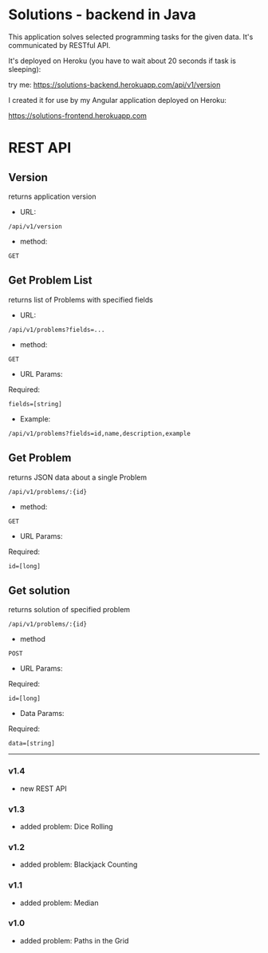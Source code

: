 # Solutions - backend in Java

This application solves selected programming tasks for the given data.
It's communicated by RESTful API.

It's deployed on Heroku (you have to wait about 20 seconds if task is sleeping):

try me: https://solutions-backend.herokuapp.com/api/v1/version

I created it for use by my Angular application deployed on Heroku:

https://solutions-frontend.herokuapp.com

# REST API

## Version

returns application version

* URL:

`/api/v1/version`

* method: 

`GET`

## Get Problem List

returns list of Problems with specified fields

* URL:

`/api/v1/problems?fields=...`

* method:

`GET`

* URL Params:

Required:

`fields=[string]`

* Example:

`/api/v1/problems?fields=id,name,description,example`

## Get Problem

returns JSON data about a single Problem

`/api/v1/problems/:{id}`

* method:

`GET`

* URL Params:

Required:

`id=[long]`

## Get solution

returns solution of specified problem

`/api/v1/problems/:{id}`

* method 

`POST`

* URL Params:

Required:

`id=[long]`

* Data Params:

Required:

`data=[string]`

---

### v1.4

- new REST API

### v1.3

- added problem: Dice Rolling

### v1.2

- added problem: Blackjack Counting

### v1.1

- added problem: Median

### v1.0

- added problem: Paths in the Grid
